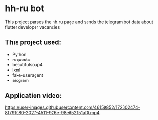 # hh-ru bot
This project parses the hh.ru page and sends the telegram bot data about flutter developer vacancies

## This project used:
- Python
- requests
- beautifulsoup4
- lxml
- fake-useragent
- aiogram

## Application video:
https://user-images.githubusercontent.com/46159852/172602474-8f791080-2027-4511-926e-98e652151af0.mp4

